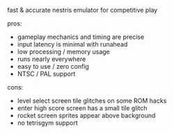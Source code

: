 fast & accurate nestris emulator for competitive play

pros:

* gameplay mechanics and timing are precise
* input latency is minimal with runahead 
* low processing / memory usage
* runs nearly everywhere
* easy to use / zero config
* NTSC / PAL support

cons:

* level select screen tile glitches on some ROM hacks
* enter high score screen has a small tile glitch
* rocket screen sprites appear above background
* no tetrisgym support 
